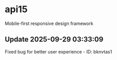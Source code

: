 # api15
Mobile-first responsive design framework

## Update 2025-09-29 03:33:09
Fixed bug for better user experience - ID: bknvtas1

